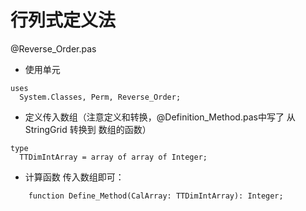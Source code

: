 # 行列式定义法
@Reverse_Order.pas
*    使用单元
```
uses
  System.Classes, Perm, Reverse_Order;
```
*    定义传入数组（注意定义和转换，@Definition_Method.pas中写了 从 StringGrid 转换到 数组的函数）
```
type
  TTDimIntArray = array of array of Integer;
```
*    计算函数
传入数组即可：
```
    function Define_Method(CalArray: TTDimIntArray): Integer;
```